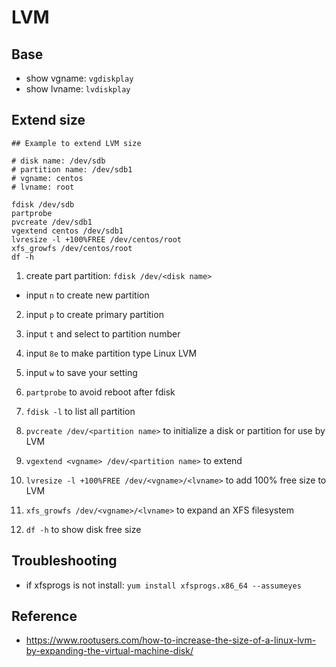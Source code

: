 # LVM

## Base

- show vgname: `vgdiskplay`
- show lvname: `lvdiskplay`

## Extend size

```shell
## Example to extend LVM size

# disk name: /dev/sdb
# partition name: /dev/sdb1
# vgname: centos
# lvname: root

fdisk /dev/sdb
partprobe
pvcreate /dev/sdb1
vgextend centos /dev/sdb1
lvresize -l +100%FREE /dev/centos/root
xfs_growfs /dev/centos/root
df -h
```

1. create part partition: `fdisk /dev/<disk name>`

  - input `n` to create new partition
  2. input `p` to create primary partition
  3. input `t` and select to partition number
  4. input `8e` to make partition type Linux LVM
  5. input `w` to save your setting

2. `partprobe` to avoid reboot after fdisk
3. `fdisk -l` to list all partition
4. `pvcreate /dev/<partition name>` to initialize a disk or partition for use by LVM 
5. `vgextend <vgname> /dev/<partition name>` to extend
6. `lvresize -l +100%FREE /dev/<vgname>/<lvname>` to add 100% free size to LVM
7. `xfs_growfs /dev/<vgname>/<lvname>` to expand an XFS filesystem
8. `df -h` to show disk free size

## Troubleshooting

- if xfsprogs is not install: `yum install xfsprogs.x86_64 --assumeyes`

## Reference

- <https://www.rootusers.com/how-to-increase-the-size-of-a-linux-lvm-by-expanding-the-virtual-machine-disk/>

